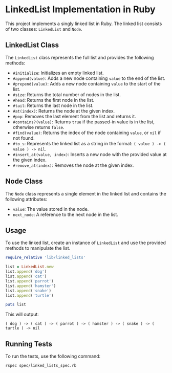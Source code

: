 
# LinkedList Implementation in Ruby

This project implements a singly linked list in Ruby. The linked list consists of two classes: `LinkedList` and `Node`.

## LinkedList Class

The `LinkedList` class represents the full list and provides the following methods:

- `#initialize`: Initializes an empty linked list.
- `#append(value)`: Adds a new node containing `value` to the end of the list.
- `#prepend(value)`: Adds a new node containing `value` to the start of the list.
- `#size`: Returns the total number of nodes in the list.
- `#head`: Returns the first node in the list.
- `#tail`: Returns the last node in the list.
- `#at(index)`: Returns the node at the given index.
- `#pop`: Removes the last element from the list and returns it.
- `#contains?(value)`: Returns `true` if the passed-in value is in the list, otherwise returns `false`.
- `#find(value)`: Returns the index of the node containing `value`, or `nil` if not found.
- `#to_s`: Represents the linked list as a string in the format: `( value ) -> ( value ) -> nil`.
- `#insert_at(value, index)`: Inserts a new node with the provided value at the given index.
- `#remove_at(index)`: Removes the node at the given index.

## Node Class

The `Node` class represents a single element in the linked list and contains the following attributes:

- `value`: The value stored in the node.
- `next_node`: A reference to the next node in the list.

## Usage

To use the linked list, create an instance of `LinkedList` and use the provided methods to manipulate the list.

```ruby
require_relative 'lib/linked_lists'

list = LinkedList.new
list.append('dog')
list.append('cat')
list.append('parrot')
list.append('hamster')
list.append('snake')
list.append('turtle')

puts list
```

This will output:

```
( dog ) -> ( cat ) -> ( parrot ) -> ( hamster ) -> ( snake ) -> ( turtle ) -> nil
```

## Running Tests

To run the tests, use the following command:

```sh
rspec spec/linked_lists_spec.rb
```
